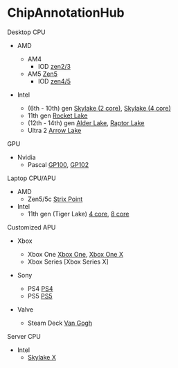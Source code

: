 # ChipAnnotationHub

Desktop CPU
- AMD
    - AM4 
      - IOD [zen2/3](https://www.techpowerup.com/266287/amd-matisse-and-rome-io-controller-dies-mapped-out#g266287-1)
    - AM5 [Zen5](https://x.com/GPUsAreMagic/status/1843054434169081895/photo/1)
      - IOD [zen4/5]([https://www.techpowerup.com/305485/amds-zen-4-i-o-die-detailed-courtesy-of-isscc-presentation#g305485-1](https://x.com/GPUsAreMagic/status/1843054434169081895/photo/3))
     
- Intel
    - (6th - 10th) gen [Skylake (2 core)](https://en.wikichip.org/wiki/File:skylake_(dual_core)_(annotated).png), [Skylake (4 core)](https://en.wikichip.org/wiki/File:skylake_(quad-core)_(annotated).png)
    - 11th gen [Rocket Lake](https://x.com/Locuza_/status/1454152714930331652/photo/3)
    - (12th - 14th) gen [Alder Lake](https://locuza.substack.com/p/die-walkthrough-alder-lake-sp-and), [Raptor Lake](https://substack.com/@locuza/p-69094195)
    - Ultra 2 [Arrow Lake](https://x.com/GPUsAreMagic/status/1848749030009937965/photo/1)
 
GPU
- Nvidia
    - Pascal [GP100](https://x.com/Locuza_/status/1474561489914712068/photo/1), [GP102](https://nemez.net/die/GPU/Pascal/GP102_annotated.png)

Laptop CPU/APU
- AMD
    - Zen5/5c [Strix Point](https://www.techpowerup.com/325035/amd-strix-point-silicon-pictured-and-annotated#g325035-2)
- Intel
    - 11th gen (Tiger Lake) [4 core](https://x.com/Locuza_/status/1454152714930331652/photo/1), [8 core](https://x.com/Locuza_/status/1454152714930331652/photo/2)

Customized APU
- Xbox
    - Xbox One [Xbox One](https://x.com/Locuza_/status/1358440764494258177/photo/3), [Xbox One X](https://nemez.net/die/Other/Xbox/X1X_annotated.jpg)
    - Xbox Series [Xbox Series X]
 
- Sony
    - PS4 [PS4](https://x.com/Locuza_/status/1358440764494258177/photo/3)
    - PS5 [PS5](https://nemez.net/die/Other/Xbox/X1X_annotated.jpg)

- Valve
    - Steam Deck [Van Gogh](https://www.tomshardware.com/pc-components/cpus/steam-decks-custom-amd-processor-exposed)

Server CPU
- Intel
    - [Skylake X](https://nemez.net/die/CPU/RefreshLake/SKX_annotated.jpg)
      
